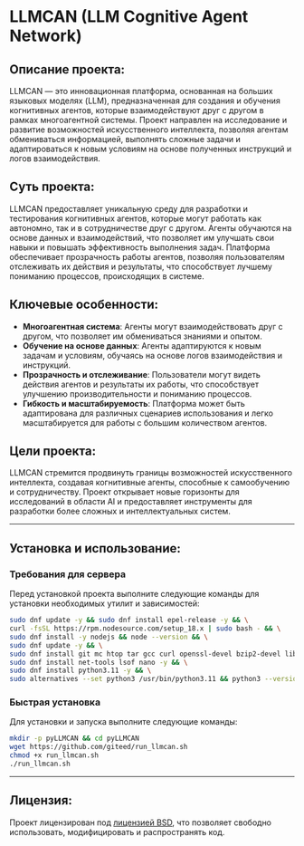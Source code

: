 # LLMCAN (LLM Cognitive Agent Network)

## Описание проекта:

LLMCAN — это инновационная платформа, основанная на больших языковых моделях (LLM), предназначенная для создания и обучения когнитивных агентов, которые взаимодействуют друг с другом в рамках многоагентной системы. Проект направлен на исследование и развитие возможностей искусственного интеллекта, позволяя агентам обмениваться информацией, выполнять сложные задачи и адаптироваться к новым условиям на основе полученных инструкций и логов взаимодействия.

## Суть проекта:

LLMCAN предоставляет уникальную среду для разработки и тестирования когнитивных агентов, которые могут работать как автономно, так и в сотрудничестве друг с другом. Агенты обучаются на основе данных и взаимодействий, что позволяет им улучшать свои навыки и повышать эффективность выполнения задач. Платформа обеспечивает прозрачность работы агентов, позволяя пользователям отслеживать их действия и результаты, что способствует лучшему пониманию процессов, происходящих в системе.

## Ключевые особенности:

- **Многоагентная система**: Агенты могут взаимодействовать друг с другом, что позволяет им обмениваться знаниями и опытом.
- **Обучение на основе данных**: Агенты адаптируются к новым задачам и условиям, обучаясь на основе логов взаимодействия и инструкций.
- **Прозрачность и отслеживание**: Пользователи могут видеть действия агентов и результаты их работы, что способствует улучшению производительности и пониманию процессов.
- **Гибкость и масштабируемость**: Платформа может быть адаптирована для различных сценариев использования и легко масштабируется для работы с большим количеством агентов.

## Цели проекта:

LLMCAN стремится продвинуть границы возможностей искусственного интеллекта, создавая когнитивные агенты, способные к самообучению и сотрудничеству. Проект открывает новые горизонты для исследований в области AI и предоставляет инструменты для разработки более сложных и интеллектуальных систем.

---

## Установка и использование:

### Требования для сервера

Перед установкой проекта выполните следующие команды для установки необходимых утилит и зависимостей:

```bash
sudo dnf update -y && sudo dnf install epel-release -y && \
curl -fsSL https://rpm.nodesource.com/setup_18.x | sudo bash - && \
sudo dnf install -y nodejs && node --version && \
sudo dnf update -y && \
sudo dnf install git mc htop tar gcc curl openssl-devel bzip2-devel libffi-devel zlib-devel -y && \
sudo dnf install net-tools lsof nano -y && \
sudo dnf install python3.11 -y && \
sudo alternatives --set python3 /usr/bin/python3.11 && python3 --version
```

### Быстрая установка

Для установки и запуска выполните следующие команды:

```bash
mkdir -p pyLLMCAN && cd pyLLMCAN
wget https://github.com/giteed/run_llmcan.sh
chmod +x run_llmcan.sh
./run_llmcan.sh
```

---

## Лицензия:

Проект лицензирован под [лицензией BSD](LICENSE), что позволяет свободно использовать, модифицировать и распространять код.
